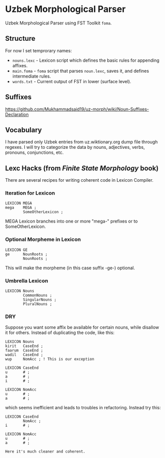# Uzbek Morphological Parser
Uzbek Morphological Parser using FST Toolkit `foma`.

## Structure
For now I set temprorary names:
- `nouns.lexc` - Lexicon script which defines the basic rules for appending affixes.
- `main.foma` - `foma` script that parses `noun.lexc`, saves it, and defines intermediate rules.
- `words.txt` - Current output of FST in lower (surface level).

## Suffixes

https://github.com/Mukhammadsaid19/uz-morph/wiki/Noun-Suffixes-Declaration


## Vocabulary

I have parsed only Uzbek entries from uz.wiktionary.org dump file through regexes. I will try to categorize the data by nouns, adjectives, verbs, pronouns, conjunctions, etc.

## Lexc Hacks (from _Finite State Morphology_ book)

There are several recipes for writing coherent code in Lexicon Compiler.

### Iteration for Lexicon

```
LEXICON MEGA
mega    MEGA ;
        SomeOtherLexicon ;
```
MEGA Lexicon branches into one or more "mega-" prefixes or to SomeOtherLexicon.

### Optional Morpheme in Lexicon

```
LEXICON GE
ge      NounRoots ;
        NounRoots ;
```
This will make the morpheme (in this case suffix -ge-) optional.

### Umbrella Lexicon
```
LEXICON Nouns
        CommonNouns ;
        SingularNouns ;
        PluralNouns ;
```

### DRY
Suppose you want some affix be available for certain nouns, while disallow it for others. Instead of duplicating the code, like this:
```
LEXICON Nouns
kirit   CaseEnd ;
faarum  CaseEnd ;
wadil   CaseEnd ;
wup     NomAcc ; ! This is our exception

LEXICON CaseEnd
u       # ;
a       # ;
i       # ;

LEXICON NomAcc
u       # ;
a       # ;
```
which seems inefficient and leads to troubles in refactoring. Instead try this:

```
LEXICON CaseEnd
        NomAcc ;
i       # ;

LEXICON NomAcc
u       # ;
a       # ;

Here it's much cleaner and coherent. 
